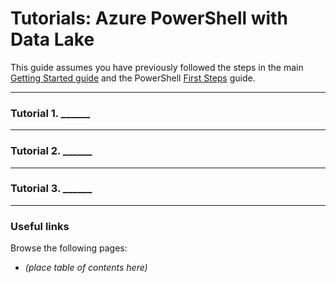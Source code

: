 # Tutorials: Azure PowerShell with Data Lake

This guide assumes you have previously followed the steps in the main [Getting Started guide](../GettingStarted.md) and the PowerShell [First Steps](FirstSteps.md) guide.

------------

### Tutorial 1.  ______

------------

### Tutorial 2.  ______

------------

### Tutorial 3.  ______

------------

### Useful links

Browse the following pages:

* *(place table of contents here)*
